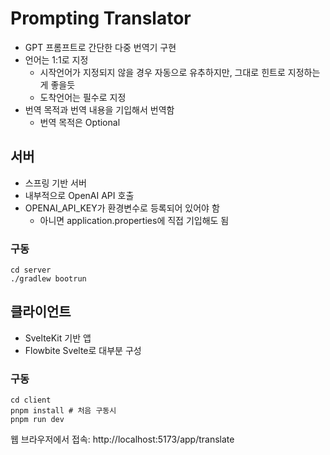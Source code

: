 # Prompting Translator
- GPT 프롬프트로 간단한 다중 번역기 구현
- 언어는 1:1로 지정
  - 시작언어가 지정되지 않을 경우 자동으로 유추하지만, 그대로 힌트로 지정하는 게 좋을듯
  - 도착언어는 필수로 지정
- 번역 목적과 번역 내용을 기입해서 번역함
  - 번역 목적은 Optional

## 서버
- 스프링 기반 서버
- 내부적으로 OpenAI API 호출
- OPENAI_API_KEY가 환경변수로 등록되어 있어야 함
  - 아니면 application.properties에 직접 기입해도 됨
### 구동
```shell
cd server
./gradlew bootrun
```

## 클라이언트
- SvelteKit 기반 앱
- Flowbite Svelte로 대부분 구성
### 구동
```shell
cd client
pnpm install # 처음 구동시
pnpm run dev
```
웹 브라우저에서 접속: http://localhost:5173/app/translate